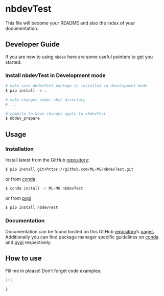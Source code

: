 # nbdevTest


<!-- WARNING: THIS FILE WAS AUTOGENERATED! DO NOT EDIT! -->

This file will become your README and also the index of your
documentation.

## Developer Guide

If you are new to using `nbdev` here are some useful pointers to get you
started.

### Install nbdevTest in Development mode

``` sh
# make sure nbdevTest package is installed in development mode
$ pip install -e .

# make changes under nbs/ directory
# ...

# compile to have changes apply to nbdevTest
$ nbdev_prepare
```

## Usage

### Installation

Install latest from the GitHub
[repository](https://github.com/ML-MG/nbdevTest):

``` sh
$ pip install git+https://github.com/ML-MG/nbdevTest.git
```

or from [conda](https://anaconda.org/ML-MG/nbdevTest)

``` sh
$ conda install -c ML-MG nbdevTest
```

or from [pypi](https://pypi.org/project/nbdevTest/)

``` sh
$ pip install nbdevTest
```

### Documentation

Documentation can be found hosted on this GitHub
[repository](https://github.com/ML-MG/nbdevTest)’s
[pages](https://ML-MG.github.io/nbdevTest/). Additionally you can find
package manager specific guidelines on
[conda](https://anaconda.org/ML-MG/nbdevTest) and
[pypi](https://pypi.org/project/nbdevTest/) respectively.

## How to use

Fill me in please! Don’t forget code examples:

``` python
1+1
```

    2
